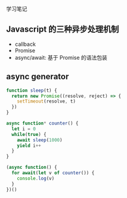 学习笔记

## Javascript 的三种异步处理机制

- callback
- Promise
- async/await: 基于 Promise 的语法包装

## async generator

``` js
function sleep(t) {
  return new Promise((resolve, reject) => {
    setTimeout(resolve, t)
  })
}

async function* counter() {
  let i = 0
  while(true) {
    await sleep(1000)
    yield i++
  }
}

(async function() {
  for await(let v of counter()) {
    console.log(v)
  }
})()
```
